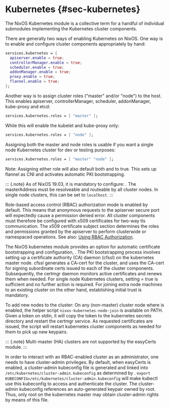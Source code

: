 # Kubernetes {#sec-kubernetes}

The NixOS Kubernetes module is a collective term for a handful of
individual submodules implementing the Kubernetes cluster components.

There are generally two ways of enabling Kubernetes on NixOS. One way is
to enable and configure cluster components appropriately by hand:

```nix
services.kubernetes = {
  apiserver.enable = true;
  controllerManager.enable = true;
  scheduler.enable = true;
  addonManager.enable = true;
  proxy.enable = true;
  flannel.enable = true;
};
```

Another way is to assign cluster roles (\"master\" and/or \"node\") to
the host. This enables apiserver, controllerManager, scheduler,
addonManager, kube-proxy and etcd:

```nix
services.kubernetes.roles = [ "master" ];
```

While this will enable the kubelet and kube-proxy only:

```nix
services.kubernetes.roles = [ "node" ];
```

Assigning both the master and node roles is usable if you want a single
node Kubernetes cluster for dev or testing purposes:

```nix
services.kubernetes.roles = [ "master" "node" ];
```

Note: Assigning either role will also default both
[](#opt-services.kubernetes.flannel.enable)
and [](#opt-services.kubernetes.easyCerts)
to true. This sets up flannel as CNI and activates automatic PKI bootstrapping.

::: {.note}
As of NixOS 19.03, it is mandatory to configure:
[](#opt-services.kubernetes.masterAddress).
The masterAddress must be resolveable and routeable by all cluster nodes.
In single node clusters, this can be set to `localhost`.
:::

Role-based access control (RBAC) authorization mode is enabled by
default. This means that anonymous requests to the apiserver secure port
will expectedly cause a permission denied error. All cluster components
must therefore be configured with x509 certificates for two-way tls
communication. The x509 certificate subject section determines the roles
and permissions granted by the apiserver to perform clusterwide or
namespaced operations. See also: [ Using RBAC
Authorization](https://kubernetes.io/docs/reference/access-authn-authz/rbac/).

The NixOS kubernetes module provides an option for automatic certificate
bootstrapping and configuration,
[](#opt-services.kubernetes.easyCerts).
The PKI bootstrapping process involves setting up a certificate authority (CA)
daemon (cfssl) on the kubernetes master node. cfssl generates a CA-cert
for the cluster, and uses the CA-cert for signing subordinate certs issued
to each of the cluster components. Subsequently, the certmgr daemon monitors
active certificates and renews them when needed. For single node Kubernetes
clusters, setting [](#opt-services.kubernetes.easyCerts)
= true is sufficient and no further action is required. For joining extra node
machines to an existing cluster on the other hand, establishing initial
trust is mandatory.

To add new nodes to the cluster: On any (non-master) cluster node where
[](#opt-services.kubernetes.easyCerts)
is enabled, the helper script `nixos-kubernetes-node-join` is available on PATH.
Given a token on stdin, it will copy the token to the kubernetes secrets directory
and restart the certmgr service. As requested certificates are issued, the
script will restart kubernetes cluster components as needed for them to
pick up new keypairs.

::: {.note}
Multi-master (HA) clusters are not supported by the easyCerts module.
:::

In order to interact with an RBAC-enabled cluster as an administrator,
one needs to have cluster-admin privileges. By default, when easyCerts
is enabled, a cluster-admin kubeconfig file is generated and linked into
`/etc/kubernetes/cluster-admin.kubeconfig` as determined by
[](#opt-services.kubernetes.pki.etcClusterAdminKubeconfig).
`export KUBECONFIG=/etc/kubernetes/cluster-admin.kubeconfig` will make
kubectl use this kubeconfig to access and authenticate the cluster. The
cluster-admin kubeconfig references an auto-generated keypair owned by
root. Thus, only root on the kubernetes master may obtain cluster-admin
rights by means of this file.
